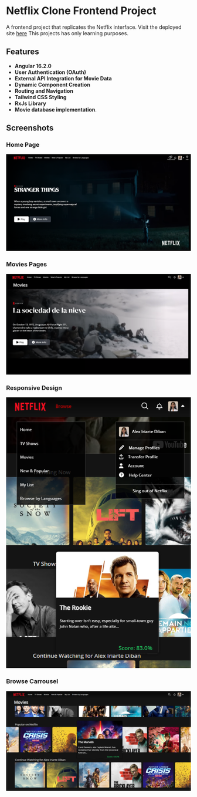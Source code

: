 
# Netflix Clone Frontend Project

A frontend project that replicates the Netflix interface. Visit the deployed site [here](https://netflix-clone-adiban.netlify.app/) 
This projects has only learning purposes.

## Features
- **Angular 16.2.0** 
- **User Authentication (OAuth)** 
- **External API Integration for Movie Data** 
- **Dynamic Component Creation** 
- **Routing and Navigation** 
- **Tailwind CSS Styling** 
- **RxJs Library** 
- **Movie database implementation**.


## Screenshots

### **Home Page**
<img src="readme_img/HomePage.png" alt="Home Page" class="screenshot">

### **Movies Pages**
<img src="readme_img/MoviesPages.png" alt="Movie Details" class="screenshot">

### **Responsive Design**
<img src="readme_img/ResponsiveDesign.png" alt="Responsive Design" class="screenshot">

### **Browse Carrousel**
<img src="readme_img/BrowseMovies.png" alt="Browse Carrousel" class="screenshot">



